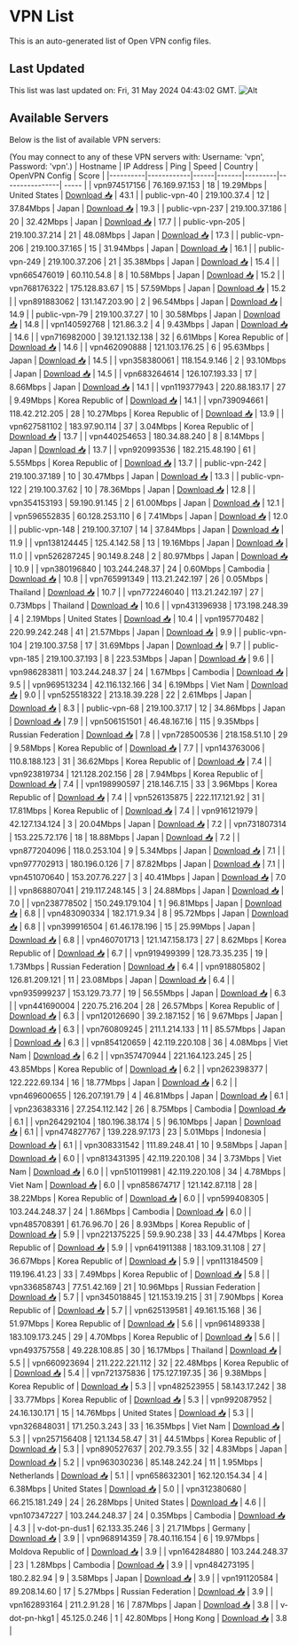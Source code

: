 # VPN List

This is an auto-generated list of Open VPN config files.

## Last Updated

This list was last updated on: Fri, 31 May 2024 04:43:02 GMT.
![Alt](https://repobeats.axiom.co/api/embed/186b98318ef1479477931607c1ad7d823f12451f.svg "Repobeats analytics image")

## Available Servers

Below is the list of available VPN servers:

(You may connect to any of these VPN servers with: Username: 'vpn', Password: 'vpn'.)
| Hostname | IP Address | Ping | Speed | Country | OpenVPN Config | Score |
|----------|------------|------|-------|---------|----------------| ----- |
| vpn974517156 | 76.169.97.153 | 18 | 19.29Mbps | United States | [Download 📥](./configs/server_0_US.ovpn) | 43.1 |
| public-vpn-40 | 219.100.37.4 | 12 | 37.84Mbps | Japan | [Download 📥](./configs/server_1_JP.ovpn) | 19.3 |
| public-vpn-237 | 219.100.37.186 | 20 | 32.42Mbps | Japan | [Download 📥](./configs/server_2_JP.ovpn) | 17.7 |
| public-vpn-205 | 219.100.37.214 | 21 | 48.08Mbps | Japan | [Download 📥](./configs/server_3_JP.ovpn) | 17.3 |
| public-vpn-206 | 219.100.37.165 | 15 | 31.94Mbps | Japan | [Download 📥](./configs/server_4_JP.ovpn) | 16.1 |
| public-vpn-249 | 219.100.37.206 | 21 | 35.38Mbps | Japan | [Download 📥](./configs/server_5_JP.ovpn) | 15.4 |
| vpn665476019 | 60.110.54.8 | 8 | 10.58Mbps | Japan | [Download 📥](./configs/server_6_JP.ovpn) | 15.2 |
| vpn768176322 | 175.128.83.67 | 15 | 57.59Mbps | Japan | [Download 📥](./configs/server_7_JP.ovpn) | 15.2 |
| vpn891883062 | 131.147.203.90 | 2 | 96.54Mbps | Japan | [Download 📥](./configs/server_8_JP.ovpn) | 14.9 |
| public-vpn-79 | 219.100.37.27 | 10 | 30.58Mbps | Japan | [Download 📥](./configs/server_9_JP.ovpn) | 14.8 |
| vpn140592768 | 121.86.3.2 | 4 | 9.43Mbps | Japan | [Download 📥](./configs/server_10_JP.ovpn) | 14.6 |
| vpn716982000 | 39.121.132.138 | 32 | 6.61Mbps | Korea Republic of | [Download 📥](./configs/server_11_KR.ovpn) | 14.6 |
| vpn462090888 | 121.103.176.25 | 6 | 95.63Mbps | Japan | [Download 📥](./configs/server_12_JP.ovpn) | 14.5 |
| vpn358380061 | 118.154.9.146 | 2 | 93.10Mbps | Japan | [Download 📥](./configs/server_13_JP.ovpn) | 14.5 |
| vpn683264614 | 126.107.193.33 | 17 | 8.66Mbps | Japan | [Download 📥](./configs/server_14_JP.ovpn) | 14.1 |
| vpn119377943 | 220.88.183.17 | 27 | 9.49Mbps | Korea Republic of | [Download 📥](./configs/server_15_KR.ovpn) | 14.1 |
| vpn739094661 | 118.42.212.205 | 28 | 10.27Mbps | Korea Republic of | [Download 📥](./configs/server_16_KR.ovpn) | 13.9 |
| vpn627581102 | 183.97.90.114 | 37 | 3.04Mbps | Korea Republic of | [Download 📥](./configs/server_17_KR.ovpn) | 13.7 |
| vpn440254653 | 180.34.88.240 | 8 | 8.14Mbps | Japan | [Download 📥](./configs/server_18_JP.ovpn) | 13.7 |
| vpn920993536 | 182.215.48.190 | 61 | 5.55Mbps | Korea Republic of | [Download 📥](./configs/server_19_KR.ovpn) | 13.7 |
| public-vpn-242 | 219.100.37.189 | 10 | 30.47Mbps | Japan | [Download 📥](./configs/server_20_JP.ovpn) | 13.3 |
| public-vpn-122 | 219.100.37.62 | 10 | 78.36Mbps | Japan | [Download 📥](./configs/server_21_JP.ovpn) | 12.8 |
| vpn354153193 | 59.190.91.145 | 2 | 61.00Mbps | Japan | [Download 📥](./configs/server_22_JP.ovpn) | 12.1 |
| vpn596552835 | 60.128.253.110 | 6 | 7.41Mbps | Japan | [Download 📥](./configs/server_23_JP.ovpn) | 12.0 |
| public-vpn-148 | 219.100.37.107 | 14 | 37.84Mbps | Japan | [Download 📥](./configs/server_24_JP.ovpn) | 11.9 |
| vpn138124445 | 125.4.142.58 | 13 | 19.16Mbps | Japan | [Download 📥](./configs/server_25_JP.ovpn) | 11.0 |
| vpn526287245 | 90.149.8.248 | 2 | 80.97Mbps | Japan | [Download 📥](./configs/server_26_JP.ovpn) | 10.9 |
| vpn380196840 | 103.244.248.37 | 24 | 0.60Mbps | Cambodia | [Download 📥](./configs/server_27_KH.ovpn) | 10.8 |
| vpn765991349 | 113.21.242.197 | 26 | 0.05Mbps | Thailand | [Download 📥](./configs/server_28_TH.ovpn) | 10.7 |
| vpn772246040 | 113.21.242.197 | 27 | 0.73Mbps | Thailand | [Download 📥](./configs/server_29_TH.ovpn) | 10.6 |
| vpn431396938 | 173.198.248.39 | 4 | 2.19Mbps | United States | [Download 📥](./configs/server_30_US.ovpn) | 10.4 |
| vpn195770482 | 220.99.242.248 | 41 | 21.57Mbps | Japan | [Download 📥](./configs/server_31_JP.ovpn) | 9.9 |
| public-vpn-104 | 219.100.37.58 | 17 | 31.69Mbps | Japan | [Download 📥](./configs/server_32_JP.ovpn) | 9.7 |
| public-vpn-185 | 219.100.37.193 | 8 | 223.53Mbps | Japan | [Download 📥](./configs/server_33_JP.ovpn) | 9.6 |
| vpn986283811 | 103.244.248.37 | 24 | 1.67Mbps | Cambodia | [Download 📥](./configs/server_34_KH.ovpn) | 9.5 |
| vpn969513234 | 42.116.132.166 | 34 | 6.19Mbps | Viet Nam | [Download 📥](./configs/server_35_VN.ovpn) | 9.0 |
| vpn525518322 | 213.18.39.228 | 22 | 2.61Mbps | Japan | [Download 📥](./configs/server_36_JP.ovpn) | 8.3 |
| public-vpn-68 | 219.100.37.17 | 12 | 34.86Mbps | Japan | [Download 📥](./configs/server_37_JP.ovpn) | 7.9 |
| vpn506151501 | 46.48.167.16 | 115 | 9.35Mbps | Russian Federation | [Download 📥](./configs/server_38_RU.ovpn) | 7.8 |
| vpn728500536 | 218.158.51.10 | 29 | 9.58Mbps | Korea Republic of | [Download 📥](./configs/server_39_KR.ovpn) | 7.7 |
| vpn143763006 | 110.8.188.123 | 31 | 36.62Mbps | Korea Republic of | [Download 📥](./configs/server_40_KR.ovpn) | 7.4 |
| vpn923819734 | 121.128.202.156 | 28 | 7.94Mbps | Korea Republic of | [Download 📥](./configs/server_41_KR.ovpn) | 7.4 |
| vpn198990597 | 218.146.7.15 | 33 | 3.96Mbps | Korea Republic of | [Download 📥](./configs/server_42_KR.ovpn) | 7.4 |
| vpn526135875 | 222.117.121.92 | 31 | 17.81Mbps | Korea Republic of | [Download 📥](./configs/server_43_KR.ovpn) | 7.4 |
| vpn916121979 | 42.127.134.124 | 3 | 20.04Mbps | Japan | [Download 📥](./configs/server_44_JP.ovpn) | 7.2 |
| vpn731807314 | 153.225.72.176 | 18 | 18.88Mbps | Japan | [Download 📥](./configs/server_45_JP.ovpn) | 7.2 |
| vpn877204096 | 118.0.253.104 | 9 | 5.34Mbps | Japan | [Download 📥](./configs/server_46_JP.ovpn) | 7.1 |
| vpn977702913 | 180.196.0.126 | 7 | 87.82Mbps | Japan | [Download 📥](./configs/server_47_JP.ovpn) | 7.1 |
| vpn451070640 | 153.207.76.227 | 3 | 40.41Mbps | Japan | [Download 📥](./configs/server_48_JP.ovpn) | 7.0 |
| vpn868807041 | 219.117.248.145 | 3 | 24.88Mbps | Japan | [Download 📥](./configs/server_49_JP.ovpn) | 7.0 |
| vpn238778502 | 150.249.179.104 | 1 | 96.81Mbps | Japan | [Download 📥](./configs/server_50_JP.ovpn) | 6.8 |
| vpn483090334 | 182.171.9.34 | 8 | 95.72Mbps | Japan | [Download 📥](./configs/server_51_JP.ovpn) | 6.8 |
| vpn399916504 | 61.46.178.196 | 15 | 25.99Mbps | Japan | [Download 📥](./configs/server_52_JP.ovpn) | 6.8 |
| vpn460701713 | 121.147.158.173 | 27 | 8.62Mbps | Korea Republic of | [Download 📥](./configs/server_53_KR.ovpn) | 6.7 |
| vpn919499399 | 128.73.35.235 | 19 | 1.73Mbps | Russian Federation | [Download 📥](./configs/server_54_RU.ovpn) | 6.4 |
| vpn918805802 | 126.81.209.121 | 11 | 23.08Mbps | Japan | [Download 📥](./configs/server_55_JP.ovpn) | 6.4 |
| vpn935999237 | 153.129.73.77 | 19 | 56.55Mbps | Japan | [Download 📥](./configs/server_56_JP.ovpn) | 6.3 |
| vpn441690004 | 220.75.216.204 | 28 | 26.57Mbps | Korea Republic of | [Download 📥](./configs/server_57_KR.ovpn) | 6.3 |
| vpn120126690 | 39.2.187.152 | 16 | 9.67Mbps | Japan | [Download 📥](./configs/server_58_JP.ovpn) | 6.3 |
| vpn760809245 | 211.1.214.133 | 11 | 85.57Mbps | Japan | [Download 📥](./configs/server_59_JP.ovpn) | 6.3 |
| vpn854120659 | 42.119.220.108 | 36 | 4.08Mbps | Viet Nam | [Download 📥](./configs/server_60_VN.ovpn) | 6.2 |
| vpn357470944 | 221.164.123.245 | 25 | 43.85Mbps | Korea Republic of | [Download 📥](./configs/server_61_KR.ovpn) | 6.2 |
| vpn262398377 | 122.222.69.134 | 16 | 18.77Mbps | Japan | [Download 📥](./configs/server_62_JP.ovpn) | 6.2 |
| vpn469600655 | 126.207.191.79 | 4 | 46.81Mbps | Japan | [Download 📥](./configs/server_63_JP.ovpn) | 6.1 |
| vpn236383316 | 27.254.112.142 | 26 | 8.75Mbps | Cambodia | [Download 📥](./configs/server_64_KH.ovpn) | 6.1 |
| vpn264292104 | 180.196.38.174 | 5 | 96.10Mbps | Japan | [Download 📥](./configs/server_65_JP.ovpn) | 6.1 |
| vpn474827767 | 139.228.97.173 | 23 | 5.01Mbps | Indonesia | [Download 📥](./configs/server_66_ID.ovpn) | 6.1 |
| vpn308331542 | 111.89.248.41 | 10 | 9.58Mbps | Japan | [Download 📥](./configs/server_67_JP.ovpn) | 6.0 |
| vpn813431395 | 42.119.220.108 | 34 | 3.73Mbps | Viet Nam | [Download 📥](./configs/server_68_VN.ovpn) | 6.0 |
| vpn510119981 | 42.119.220.108 | 34 | 4.78Mbps | Viet Nam | [Download 📥](./configs/server_69_VN.ovpn) | 6.0 |
| vpn858674717 | 121.142.87.118 | 28 | 38.22Mbps | Korea Republic of | [Download 📥](./configs/server_70_KR.ovpn) | 6.0 |
| vpn599408305 | 103.244.248.37 | 24 | 1.86Mbps | Cambodia | [Download 📥](./configs/server_71_KH.ovpn) | 6.0 |
| vpn485708391 | 61.76.96.70 | 26 | 8.93Mbps | Korea Republic of | [Download 📥](./configs/server_72_KR.ovpn) | 5.9 |
| vpn221375225 | 59.9.90.238 | 33 | 44.47Mbps | Korea Republic of | [Download 📥](./configs/server_73_KR.ovpn) | 5.9 |
| vpn641911388 | 183.109.31.108 | 27 | 36.67Mbps | Korea Republic of | [Download 📥](./configs/server_74_KR.ovpn) | 5.9 |
| vpn113184509 | 119.196.41.23 | 33 | 7.49Mbps | Korea Republic of | [Download 📥](./configs/server_75_KR.ovpn) | 5.8 |
| vpn336858743 | 77.51.42.169 | 21 | 10.96Mbps | Russian Federation | [Download 📥](./configs/server_76_RU.ovpn) | 5.7 |
| vpn345018845 | 121.153.19.215 | 31 | 7.90Mbps | Korea Republic of | [Download 📥](./configs/server_77_KR.ovpn) | 5.7 |
| vpn625139581 | 49.161.15.168 | 36 | 51.97Mbps | Korea Republic of | [Download 📥](./configs/server_78_KR.ovpn) | 5.6 |
| vpn961489338 | 183.109.173.245 | 29 | 4.70Mbps | Korea Republic of | [Download 📥](./configs/server_79_KR.ovpn) | 5.6 |
| vpn493757558 | 49.228.108.85 | 30 | 16.17Mbps | Thailand | [Download 📥](./configs/server_80_TH.ovpn) | 5.5 |
| vpn660923694 | 211.222.221.112 | 32 | 22.48Mbps | Korea Republic of | [Download 📥](./configs/server_81_KR.ovpn) | 5.4 |
| vpn721375836 | 175.127.197.35 | 36 | 9.38Mbps | Korea Republic of | [Download 📥](./configs/server_82_KR.ovpn) | 5.3 |
| vpn482523955 | 58.143.17.242 | 38 | 33.77Mbps | Korea Republic of | [Download 📥](./configs/server_83_KR.ovpn) | 5.3 |
| vpn992087952 | 24.16.130.171 | 15 | 14.76Mbps | United States | [Download 📥](./configs/server_84_US.ovpn) | 5.3 |
| vpn326848031 | 171.250.3.243 | 33 | 16.35Mbps | Viet Nam | [Download 📥](./configs/server_85_VN.ovpn) | 5.3 |
| vpn257156408 | 121.134.58.47 | 31 | 44.51Mbps | Korea Republic of | [Download 📥](./configs/server_86_KR.ovpn) | 5.3 |
| vpn890527637 | 202.79.3.55 | 32 | 4.83Mbps | Japan | [Download 📥](./configs/server_87_JP.ovpn) | 5.2 |
| vpn963030236 | 85.148.242.24 | 11 | 1.95Mbps | Netherlands | [Download 📥](./configs/server_88_NL.ovpn) | 5.1 |
| vpn658632301 | 162.120.154.34 | 4 | 6.38Mbps | United States | [Download 📥](./configs/server_89_US.ovpn) | 5.0 |
| vpn312380680 | 66.215.181.249 | 24 | 26.28Mbps | United States | [Download 📥](./configs/server_90_US.ovpn) | 4.6 |
| vpn107347227 | 103.244.248.37 | 24 | 0.35Mbps | Cambodia | [Download 📥](./configs/server_91_KH.ovpn) | 4.3 |
| v-dot-pn-dus1 | 62.133.35.246 | 3 | 21.71Mbps | Germany | [Download 📥](./configs/server_92_DE.ovpn) | 3.9 |
| vpn968914359 | 78.40.116.154 | 6 | 19.97Mbps | Moldova Republic of | [Download 📥](./configs/server_93_MD.ovpn) | 3.9 |
| vpn164284880 | 103.244.248.37 | 23 | 1.28Mbps | Cambodia | [Download 📥](./configs/server_94_KH.ovpn) | 3.9 |
| vpn484273195 | 180.2.82.94 | 9 | 3.58Mbps | Japan | [Download 📥](./configs/server_95_JP.ovpn) | 3.9 |
| vpn191120584 | 89.208.14.60 | 17 | 5.27Mbps | Russian Federation | [Download 📥](./configs/server_96_RU.ovpn) | 3.9 |
| vpn162893164 | 211.2.91.28 | 16 | 7.87Mbps | Japan | [Download 📥](./configs/server_97_JP.ovpn) | 3.8 |
| v-dot-pn-hkg1 | 45.125.0.246 | 1 | 42.80Mbps | Hong Kong | [Download 📥](./configs/server_98_HK.ovpn) | 3.8 |
